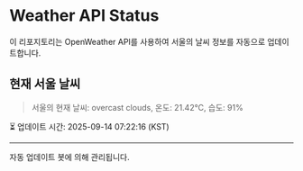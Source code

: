 
# Weather API Status

이 리포지토리는 OpenWeather API를 사용하여 서울의 날씨 정보를 자동으로 업데이트합니다.

## 현재 서울 날씨
> 서울의 현재 날씨: overcast clouds, 온도: 21.42°C, 습도: 91%

⏳ 업데이트 시간: 2025-09-14 07:22:16 (KST)

---
자동 업데이트 봇에 의해 관리됩니다.
